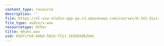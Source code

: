 ```yaml
---
content_type: resource
description: ''
file: https://ol-ocw-studio-app-qa.s3.amazonaws.com/courses/6-341-discrete-time-signal-processing-fall-2005/65bfcfe0666d581df2111656b50b2e6c_mhuhs.wav
file_type: audio/x-wav
resourcetype: Other
title: mhuhs.wav
uid: 65bfcfe0-666d-581d-f211-1656b50b2e6c
---
```

